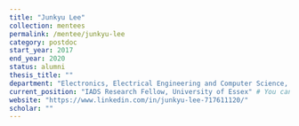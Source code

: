 ```yaml
---
title: "Junkyu Lee"
collection: mentees
permalink: /mentee/junkyu-lee
category: postdoc
start_year: 2017
end_year: 2020
status: alumni
thesis_title: ""
department: "Electronics, Electrical Engineering and Computer Science, Queens University Belfast"
current_position: "IADS Research Fellow, University of Essex" # You can fill this from LinkedIn
website: "https://www.linkedin.com/in/junkyu-lee-717611120/"
scholar: ""
---
```

